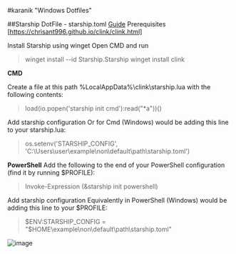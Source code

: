 #karanik "Windows Dotfiles"

##Starship DotFile - starship.toml
[Guide](https://starship.rs/guide/#%F0%9F%9A%80-installation)
Prerequisites [https://chrisant996.github.io/clink/clink.html]

Install Starship using winget
Open CMD and run
>winget install --id Starship.Starship
>winget install clink


**CMD**

Create a file at this path %LocalAppData%\clink\starship.lua with the following contents:
>load(io.popen('starship init cmd'):read("*a"))()

Add starship configuration
Or for Cmd (Windows) would be adding this line to your starship.lua:
>os.setenv('STARSHIP_CONFIG', 'C:\\Users\\user\\example\\non\\default\\path\\starship.toml')

**PowerShell**
Add the following to the end of your PowerShell configuration (find it by running $PROFILE):
>Invoke-Expression (&starship init powershell)

Add starship configuration
Equivalently in PowerShell (Windows) would be adding this line to your $PROFILE:
>$ENV:STARSHIP_CONFIG = "$HOME\example\non\default\path\starship.toml"




![image](https://github.com/karanikn/dotfiles-win/assets/1959460/ca8ab829-95e6-4b56-82d6-0b143ae660f3)
